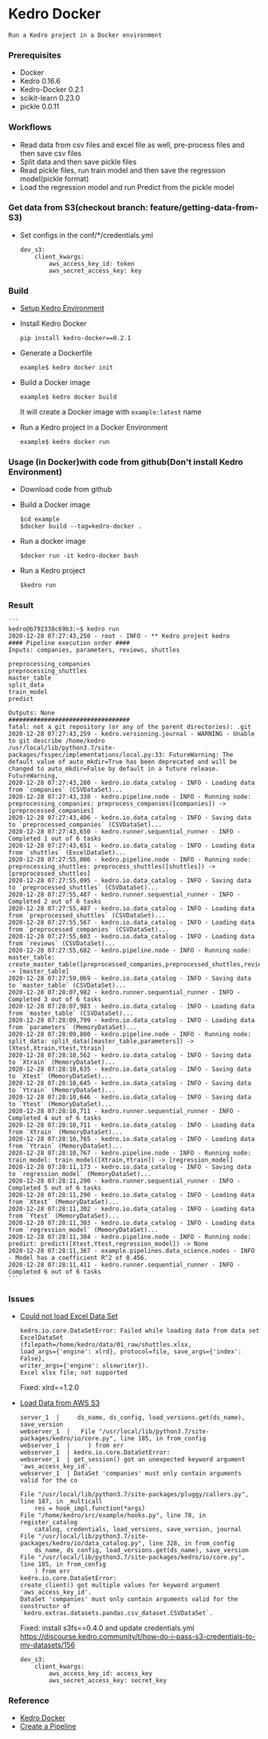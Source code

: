 # Kedro Docker
    Run a Kedro project in a Docker environment

### Prerequisites
+ Docker
+ Kedro 0.16.6
+ Kedro-Docker 0.2.1
+ scikit-learn 0.23.0
+ pickle 0.0.11

### Workflows
+ Read data from csv files and excel file as well, pre-process files and then save csv files
+ Split data and then save pickle files
+ Read pickle files, run train model and then save the regression model(pickle format)
+ Load the regression model and run Predict from the pickle model


### Get data from S3(checkout branch: feature/getting-data-from-S3)
+ Set configs in the conf/*/credentials.yml
    ```
    dev_s3:
        client_kwargs:
            aws_access_key_id: token
            aws_secret_access_key: key
    ```

### Build
+ [Setup Kedro Environment](https://kedro.readthedocs.io/en/0.16.6/02_get_started/01_prerequisites.html)

+ Install Kedro Docker
    ```
    pip install kedro-docker==0.2.1
    ```

+ Generate a Dockerfile
    ```
    example$ kedro docker init
    ```

+ Build a Docker image
    ```
    example$ kedro docker build
    ```
    It will create a Docker image with `example:latest` name

+ Run a Kedro project in a Docker Environment
    ```
    example$ kedro docker run
    ```

### Usage (in Docker)with code from github(Don't install Kedro Environment)
+ Download code from github
+ Build a Docker image
    ```
    $cd example
    $docker build --tag=kedro-docker .
    ```

+ Run a docker image
    ```
    $docker run -it kedro-docker bash
    ```

+ Run a Kedro project
    ```
    $kedro run
    ```

### Result
    ```
    kedro@b792338c69b3:~$ kedro run
    2020-12-28 07:27:43,250 - root - INFO - ** Kedro project kedro
    #### Pipeline execution order ####
    Inputs: companies, parameters, reviews, shuttles

    preprocessing_companies
    preprocessing_shuttles
    master_table
    split_data
    train_model
    predict

    Outputs: None
    ##################################
    fatal: not a git repository (or any of the parent directories): .git
    2020-12-28 07:27:43,259 - kedro.versioning.journal - WARNING - Unable to git describe /home/kedro
    /usr/local/lib/python3.7/site-packages/fsspec/implementations/local.py:33: FutureWarning: The default value of auto_mkdir=True has been deprecated and will be changed to auto_mkdir=False by default in a future release.
    FutureWarning,
    2020-12-28 07:27:43,280 - kedro.io.data_catalog - INFO - Loading data from `companies` (CSVDataSet)...
    2020-12-28 07:27:43,338 - kedro.pipeline.node - INFO - Running node: preprocessing_companies: preprocess_companies([companies]) -> [preprocessed_companies]
    2020-12-28 07:27:43,406 - kedro.io.data_catalog - INFO - Saving data to `preprocessed_companies` (CSVDataSet)...
    2020-12-28 07:27:43,650 - kedro.runner.sequential_runner - INFO - Completed 1 out of 6 tasks
    2020-12-28 07:27:43,651 - kedro.io.data_catalog - INFO - Loading data from `shuttles` (ExcelDataSet)...
    2020-12-28 07:27:55,006 - kedro.pipeline.node - INFO - Running node: preprocessing_shuttles: preprocess_shuttles([shuttles]) -> [preprocessed_shuttles]
    2020-12-28 07:27:55,095 - kedro.io.data_catalog - INFO - Saving data to `preprocessed_shuttles` (CSVDataSet)...
    2020-12-28 07:27:55,487 - kedro.runner.sequential_runner - INFO - Completed 2 out of 6 tasks
    2020-12-28 07:27:55,487 - kedro.io.data_catalog - INFO - Loading data from `preprocessed_shuttles` (CSVDataSet)...
    2020-12-28 07:27:55,567 - kedro.io.data_catalog - INFO - Loading data from `preprocessed_companies` (CSVDataSet)...
    2020-12-28 07:27:55,603 - kedro.io.data_catalog - INFO - Loading data from `reviews` (CSVDataSet)...
    2020-12-28 07:27:55,682 - kedro.pipeline.node - INFO - Running node: master_table: create_master_table([preprocessed_companies,preprocessed_shuttles,reviews]) -> [master_table]
    2020-12-28 07:27:59,069 - kedro.io.data_catalog - INFO - Saving data to `master_table` (CSVDataSet)...
    2020-12-28 07:28:07,982 - kedro.runner.sequential_runner - INFO - Completed 3 out of 6 tasks
    2020-12-28 07:28:07,983 - kedro.io.data_catalog - INFO - Loading data from `master_table` (CSVDataSet)...
    2020-12-28 07:28:09,799 - kedro.io.data_catalog - INFO - Loading data from `parameters` (MemoryDataSet)...
    2020-12-28 07:28:09,800 - kedro.pipeline.node - INFO - Running node: split_data: split_data([master_table,parameters]) -> [Xtest,Xtrain,Ytest,Ytrain]
    2020-12-28 07:28:10,562 - kedro.io.data_catalog - INFO - Saving data to `Xtrain` (MemoryDataSet)...
    2020-12-28 07:28:10,635 - kedro.io.data_catalog - INFO - Saving data to `Xtest` (MemoryDataSet)...
    2020-12-28 07:28:10,645 - kedro.io.data_catalog - INFO - Saving data to `Ytrain` (MemoryDataSet)...
    2020-12-28 07:28:10,646 - kedro.io.data_catalog - INFO - Saving data to `Ytest` (MemoryDataSet)...
    2020-12-28 07:28:10,711 - kedro.runner.sequential_runner - INFO - Completed 4 out of 6 tasks
    2020-12-28 07:28:10,711 - kedro.io.data_catalog - INFO - Loading data from `Xtrain` (MemoryDataSet)...
    2020-12-28 07:28:10,765 - kedro.io.data_catalog - INFO - Loading data from `Ytrain` (MemoryDataSet)...
    2020-12-28 07:28:10,767 - kedro.pipeline.node - INFO - Running node: train_model: train_model([Xtrain,Ytrain]) -> [regression_model]
    2020-12-28 07:28:11,173 - kedro.io.data_catalog - INFO - Saving data to `regression_model` (MemoryDataSet)...
    2020-12-28 07:28:11,290 - kedro.runner.sequential_runner - INFO - Completed 5 out of 6 tasks
    2020-12-28 07:28:11,290 - kedro.io.data_catalog - INFO - Loading data from `Xtest` (MemoryDataSet)...
    2020-12-28 07:28:11,302 - kedro.io.data_catalog - INFO - Loading data from `Ytest` (MemoryDataSet)...
    2020-12-28 07:28:11,303 - kedro.io.data_catalog - INFO - Loading data from `regression_model` (MemoryDataSet)...
    2020-12-28 07:28:11,304 - kedro.pipeline.node - INFO - Running node: predict: predict([Xtest,Ytest,regression_model]) -> None
    2020-12-28 07:28:11,367 - example.pipelines.data_science.nodes - INFO - Model has a coefficient R^2 of 0.456.
    2020-12-28 07:28:11,411 - kedro.runner.sequential_runner - INFO - Completed 6 out of 6 tasks
    ```

### Issues
+ [Could not load Excel Data Set](https://exerror.com/xlrd-biffh-xlrderror-excel-xlsx-file-not-supported/)
    ```
    kedro.io.core.DataSetError: Failed while loading data from data set ExcelDataSet
    (filepath=/home/kedro/data/01_raw/shuttles.xlsx,
    load_args={'engine': xlrd}, protocol=file, save_args={'index': False},
    writer_args={'engine': xlsxwriter}).
    Excel xlsx file; not supported
    ```
    Fixed: xlrd==1.2.0

+ [Load Data from AWS S3](https://github.com/quantumblacklabs/kedro/issues/309)
    ```
    server_1  |     ds_name, ds_config, load_versions.get(ds_name), save_version
    webserver_1  |   File "/usr/local/lib/python3.7/site-packages/kedro/io/core.py", line 185, in from_config
    webserver_1  |     ) from err
    webserver_1  | kedro.io.core.DataSetError:
    webserver_1  | get_session() got an unexpected keyword argument 'aws_access_key_id'.
    webserver_1  | DataSet 'companies' must only contain arguments valid for the co
    ```

    ```
    File "/usr/local/lib/python3.7/site-packages/pluggy/callers.py", line 187, in _multicall
        res = hook_impl.function(*args)
    File "/home/kedro/src/example/hooks.py", line 78, in register_catalog
        catalog, credentials, load_versions, save_version, journal
    File "/usr/local/lib/python3.7/site-packages/kedro/io/data_catalog.py", line 328, in from_config
        ds_name, ds_config, load_versions.get(ds_name), save_version
    File "/usr/local/lib/python3.7/site-packages/kedro/io/core.py", line 185, in from_config
        ) from err
    kedro.io.core.DataSetError:
    create_client() got multiple values for keyword argument 'aws_access_key_id'.
    DataSet 'companies' must only contain arguments valid for the constructor of `kedro.extras.datasets.pandas.csv_dataset.CSVDataSet`.
    ```

    Fixed: install s3fs==0.4.0 and update credentials.yml
    https://discourse.kedro.community/t/how-do-i-pass-s3-credentials-to-my-datasets/156

    ```
    dev_s3:
        client_kwargs:
            aws_access_key_id: access_key
            aws_secret_access_key: secret_key
    ```

### Reference
+ [Kedro Docker](https://github.com/quantumblacklabs/kedro-docker)
+ [Create a Pipeline](https://kedro.readthedocs.io/en/0.16.6/03_tutorial/04_create_pipelines.html)